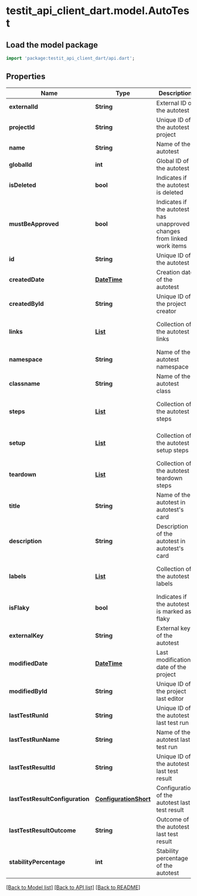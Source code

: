 # testit_api_client_dart.model.AutoTest

## Load the model package
```dart
import 'package:testit_api_client_dart/api.dart';
```

## Properties
Name | Type | Description | Notes
------------ | ------------- | ------------- | -------------
**externalId** | **String** | External ID of the autotest | 
**projectId** | **String** | Unique ID of the autotest project | 
**name** | **String** | Name of the autotest | 
**globalId** | **int** | Global ID of the autotest | 
**isDeleted** | **bool** | Indicates if the autotest is deleted | 
**mustBeApproved** | **bool** | Indicates if the autotest has unapproved changes from linked work items | 
**id** | **String** | Unique ID of the autotest | 
**createdDate** | [**DateTime**](DateTime.md) | Creation date of the autotest | 
**createdById** | **String** | Unique ID of the project creator | 
**links** | [**List<Link>**](Link.md) | Collection of the autotest links | [optional] [default to const []]
**namespace** | **String** | Name of the autotest namespace | [optional] 
**classname** | **String** | Name of the autotest class | [optional] 
**steps** | [**List<AutoTestStep>**](AutoTestStep.md) | Collection of the autotest steps | [optional] [default to const []]
**setup** | [**List<AutoTestStep>**](AutoTestStep.md) | Collection of the autotest setup steps | [optional] [default to const []]
**teardown** | [**List<AutoTestStep>**](AutoTestStep.md) | Collection of the autotest teardown steps | [optional] [default to const []]
**title** | **String** | Name of the autotest in autotest's card | [optional] 
**description** | **String** | Description of the autotest in autotest's card | [optional] 
**labels** | [**List<Label>**](Label.md) | Collection of the autotest labels | [optional] [default to const []]
**isFlaky** | **bool** | Indicates if the autotest is marked as flaky | [optional] 
**externalKey** | **String** | External key of the autotest | [optional] 
**modifiedDate** | [**DateTime**](DateTime.md) | Last modification date of the project | [optional] 
**modifiedById** | **String** | Unique ID of the project last editor | [optional] 
**lastTestRunId** | **String** | Unique ID of the autotest last test run | [optional] 
**lastTestRunName** | **String** | Name of the autotest last test run | [optional] 
**lastTestResultId** | **String** | Unique ID of the autotest last test result | [optional] 
**lastTestResultConfiguration** | [**ConfigurationShort**](ConfigurationShort.md) | Configuration of the autotest last test result | [optional] 
**lastTestResultOutcome** | **String** | Outcome of the autotest last test result | [optional] 
**stabilityPercentage** | **int** | Stability percentage of the autotest | [optional] 

[[Back to Model list]](../README.md#documentation-for-models) [[Back to API list]](../README.md#documentation-for-api-endpoints) [[Back to README]](../README.md)


